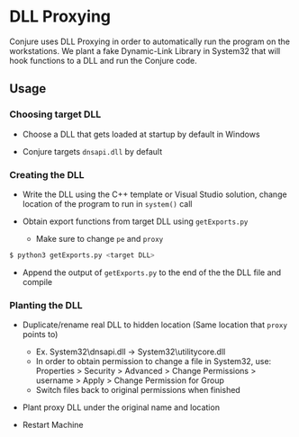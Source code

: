 # DLL Proxying

Conjure uses DLL Proxying in order to automatically run the program on the workstations. We plant a fake Dynamic-Link Library in System32 that will hook functions to a DLL and run the Conjure code.

## Usage

### Choosing target DLL

 - Choose a DLL that gets loaded at startup by default in Windows

 - Conjure targets ```dnsapi.dll``` by default

### Creating the DLL
 - Write the DLL using the C++ template or Visual Studio solution, change location of the program to run in ```system()``` call

 - Obtain export functions from target DLL using ```getExports.py```
    - Make sure to change ```pe``` and ```proxy```

```bash 
$ python3 getExports.py <target DLL>
```

 - Append the output of ```getExports.py``` to the end of the the DLL file and compile 

### Planting the DLL
 - Duplicate/rename real DLL to hidden location (Same location that ```proxy``` points to) 
    - Ex. System32\dnsapi.dll -> System32\utilitycore.dll 
    - In order to obtain permission to change a file in System32, use: Properties > Security > Advanced > Change Permissions > username > Apply > Change Permission for Group
    - Switch files back to original permissions when finished

 - Plant proxy DLL under the original name and location
 - Restart Machine
